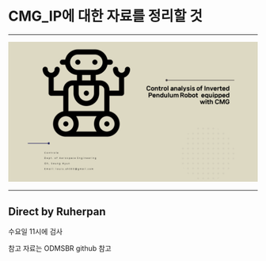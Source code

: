 # CMG_IP에 대한 자료를 정리할 것
***
![RCTVC](Image/Main_page.png)
***
## Direct by Ruherpan

수요일 11시에 검사

참고 자료는 ODMSBR github 참고
